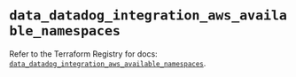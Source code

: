 # `data_datadog_integration_aws_available_namespaces`

Refer to the Terraform Registry for docs: [`data_datadog_integration_aws_available_namespaces`](https://registry.terraform.io/providers/datadog/datadog/3.58.0/docs/data-sources/integration_aws_available_namespaces).
